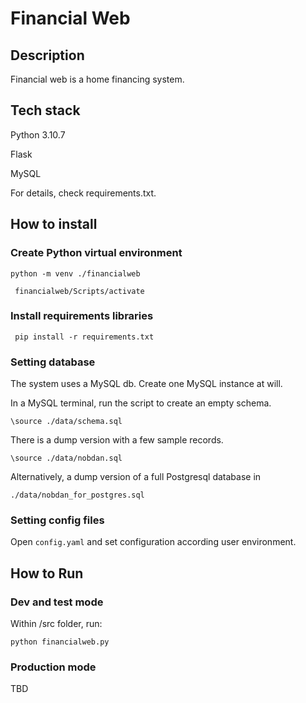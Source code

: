 # Financial Web

## Description

Financial web is a home financing system. 

## Tech stack

Python 3.10.7

Flask

MySQL 

For details, check requirements.txt.

## How to install

### Create Python virtual environment

``` python -m venv ./financialweb ```

``` financialweb/Scripts/activate```


### Install requirements libraries

``` pip install -r requirements.txt```

### Setting database

The system uses a MySQL db. Create one MySQL instance at will. 

In a MySQL terminal, run the script to create an empty schema. 

```\source ./data/schema.sql```

There is a dump version with a few sample records. 

```\source ./data/nobdan.sql```

Alternatively, a dump version of a full Postgresql database in

```./data/nobdan_for_postgres.sql```

### Setting config files

Open ```config.yaml``` and set configuration according user environment. 



## How to Run 

### Dev and test mode

Within /src folder, run:

```python financialweb.py```

### Production mode

TBD